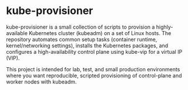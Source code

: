 # kube-provisioner

kube-provisioner is a small collection of scripts to provision a highly-available
Kubernetes cluster (kubeadm) on a set of Linux hosts. The repository automates
common setup tasks (container runtime, kernel/networking settings), installs the
Kubernetes packages, and configures a high-availability control plane using
kube-vip for a virtual IP (VIP).

This project is intended for lab, test, and small production environments where
you want reproducible, scripted provisioning of control-plane and worker nodes
with kubeadm.
